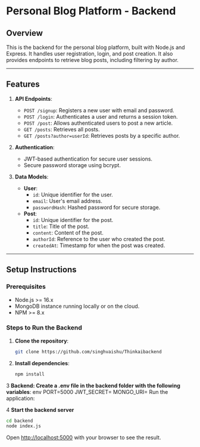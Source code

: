# Personal Blog Platform - Backend

## Overview
This is the backend for the personal blog platform, built with Node.js and Express. It handles user registration, login, and post creation. It also provides endpoints to retrieve blog posts, including filtering by author.

---

## Features

1. **API Endpoints**:
   - `POST /signup`: Registers a new user with email and password.
   - `POST /login`: Authenticates a user and returns a session token.
   - `POST /post`: Allows authenticated users to post a new article.
   - `GET /posts`: Retrieves all posts.
   - `GET /posts?author=userId`: Retrieves posts by a specific author.

2. **Authentication**:
   - JWT-based authentication for secure user sessions.
   - Secure password storage using bcrypt.

3. **Data Models**:
   - **User**: 
     - `id`: Unique identifier for the user.
     - `email`: User's email address.
     - `passwordHash`: Hashed password for secure storage.
   - **Post**: 
     - `id`: Unique identifier for the post.
     - `title`: Title of the post.
     - `content`: Content of the post.
     - `authorId`: Reference to the user who created the post.
     - `createdAt`: Timestamp for when the post was created.

---

## Setup Instructions

### Prerequisites
- Node.js >= 16.x
- MongoDB instance running locally or on the cloud.
- NPM >= 8.x

### Steps to Run the Backend

1. **Clone the repository**:
   ```bash
   git clone https://github.com/singhvaishu/Thinkaibackend
2. **Install dependencies**:
   ```bash
   npm install
   

3 **Backend: Create a .env file in the backend folder with the following variables**:
env
PORT=5000
JWT_SECRET=<your-jwt-secret>
MONGO_URI=<your-mongodb-connection-string>
Run the application:

4 **Start the backend server**
   ```bash
cd backend
node index.js
```
Open [http://localhost:5000](http://localhost:5000) with your browser to see the result.

